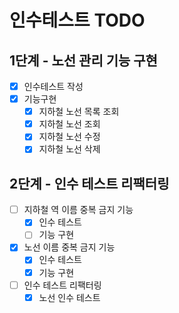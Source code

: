 # 인수테스트 TODO
##  1단계 - 노선 관리 기능 구현 
- [X] 인수테스트 작성
- [X] 기능구현
    - [X] 지하철 노선 목록 조회
    - [X] 지하철 노선 조회
    - [X] 지하철 노선 수정
    - [X] 지하철 노선 삭제

## 2단계 - 인수 테스트 리팩터링
- [ ] 지하철 역 이름 중복 금지 기능 
  - [X] 인수 테스트 
  - [ ] 기능 구현 
- [X] 노선 이름 중복 금지 기능
  - [X] 인수 테스트
  - [X] 기능 구현 
- [ ] 인수 테스트 리팩터링
  - [X] 노선 인수 테스트 
